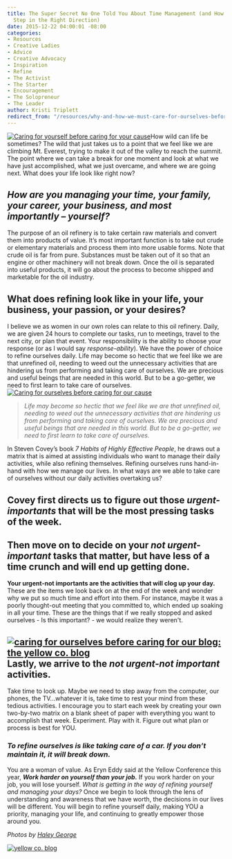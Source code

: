 ```yaml
---
title: The Super Secret No One Told You About Time Management (and How to Take a Giant
  Step in the Right Direction)
date: 2015-12-22 04:00:01 -08:00
categories:
- Resources
- Creative Ladies
- Advice
- Creative Advocacy
- Inspiration
- Refine
- The Activist
- The Starter
- Encouragement
- The Solopreneur
- The Leader
author: Kristi Triplett
redirect_from: "/resources/why-and-how-we-must-care-for-ourselves-before-caring-for-our-cause-or-business/"
---
```


[![Caring for yourself before caring for your cause](https://yellow-blog-images.imgix.net/2015/12/15-800x533.jpg)](https://yellow-blog-images.imgix.net/2015/12/15-800x533.jpg)How wild can life be sometimes? The wild that just takes us to a point that we feel like we are climbing Mt. Everest, trying to make it out of the valley to reach the summit. The point where we can take a break for one moment and look at what we have just accomplished, what we just overcame, and where we are going next. What does your life look like right now?

## _How are you managing your time, your family, your career, your business, and most importantly – yourself?_

The purpose of an oil refinery is to take certain raw materials and convert them into products of value. It’s most important function is to take out crude or elementary materials and process them into more usable forms. Note that crude oil is far from pure. Substances must be taken out of it so that an engine or other machinery will not break down. Once the oil is separated into useful products, it will go about the process to become shipped and marketable for the oil industry.

## What does refining look like in your life, your business, your passion, or your desires?

I believe we as women in our own roles can relate to this oil refinery. Daily, we are given 24 hours to complete our tasks, run to meetings, travel to the next city, or plan that event. Your responsibility is the ability to choose your response (or as I would say _response-ability_). We have the power of choice to refine ourselves daily. Life may become so hectic that we feel like we are that unrefined oil, needing to weed out the unnecessary activities that are hindering us from performing and taking care of ourselves. We are precious and useful beings that are needed in this world. But to be a go-getter, we need to first learn to take care of ourselves.[![Caring for ourselves before caring for our cause](https://yellow-blog-images.imgix.net/2015/12/14-800x599.jpg)](https://yellow-blog-images.imgix.net/2015/12/14-800x599.jpg)

> _Life may become so hectic that we feel like we are that unrefined oil, needing to weed out the unnecessary activities that are hindering us from performing and taking care of ourselves. We are precious and useful beings that are needed in this world. But to be a go-getter, we need to first learn to take care of ourselves._

In Steven Covey’s book _7 Habits of Highly Effective People_, he draws out a matrix that is aimed at assisting individuals who want to manage their daily activities, while also refining themselves. Refining ourselves runs hand-in-hand with how we manage our lives. In what ways are we able to take care of ourselves without our daily activities overtaking us?

## Covey first directs us to figure out those _urgent-importants_ that will be the most pressing tasks of the week.

## Then move on to decide on your _not urgent-important_ tasks that matter, but have less of a time crunch and will end up getting done.

**Your urgent-not importants are the activities that will clog up your day.** These are the items we look back on at the end of the week and wonder why we put so much time and effort into them. For instance, maybe it was a poorly thought-out meeting that you committed to, which ended up soaking in all your time. These are the things that if we really stopped and asked ourselves - Is this important? - we would realize they weren't.

## [![caring for ourselves before caring for our blog: the yellow co. blog](https://yellow-blog-images.imgix.net/2015/12/13-800x533.jpg)](https://yellow-blog-images.imgix.net/2015/12/13-800x533.jpg)Lastly, we arrive to the _not urgent-not important_ activities.

Take time to look up. Maybe we need to step away from the computer, our phones, the TV...whatever it is, take time to rest your mind from these tedious activities. I encourage you to start each week by creating your own two-by-two matrix on a blank sheet of paper with everything you want to accomplish that week. Experiment. Play with it. Figure out what plan or process is best for YOU.

### _To refine ourselves is like taking care of a car. If you don’t maintain it, it will break down._

You are a woman of value. As Eryn Eddy said at the Yellow Conference this year, **_Work harder on yourself than your job._** If you work harder on your job, you will lose yourself. _What is getting in the way of refining yourself and managing your days?_ Once we begin to look through the lens of understanding and awareness that we have worth, the decisions in our lives will be different. You will begin to refine yourself daily, making YOU a priority, managing your life, and continuing to greatly empower those around you.

_Photos by [Haley George](http://www.haleygeorgephotography.com/)_

[![yellow co. blog](https://yellow-blog-images.imgix.net/2015/12/kristitriplett.jpg)](https://endearingtraveler.wordpress.com/)
